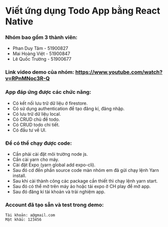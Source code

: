 # Viết ứng dụng Todo App bằng React Native

### Nhóm bao gồm 3 thành viên:
- Phan Duy Tâm - 51900827
- Mai Hoàng Việt - 51900847
- Lê Quốc Trường - 51900677

### Link video demo của nhóm: https://www.youtube.com/watch?v=RPnMNoc3R-Q

### App đáp ứng được các chức năng:
- Có kết nối lưu trữ dữ liệu ở firestore.
- Có sử dụng authentication để tạo đăng kí, đăng nhập.
- Có lưu trữ dữ liệu local.
- Có CRUD chủ đề todo.
- Có CRUD todo chi tiết.
- Có đầu tư về UI.

### Để có thể chạy được code:
- Cần phải cài đặt môi trường node js.
- Cần cài yarn cho máy.
- Cài đặt Expo (yarn global add expo-cli).
- Sau đó cd đến phần source code màn nhóm em đã gửi chạy lệnh Yarn install.
- Sau khi cài thành công các package cần thiết thì chạy lệnh yarn start.
- Sau đó có thể mở trên máy ảo hoặc tải expo ở CH play để mở app.
- Sau đó đăng kí tài khoản và trải nghiệm app.

### Account đã tạo sẵn và test trong demo: 
```
Tài khoản: a@gmail.com 
Mật khẩu: 123456
```
